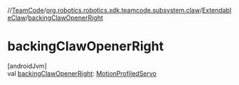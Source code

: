 //[TeamCode](../../../index.md)/[org.robotics.robotics.xdk.teamcode.subsystem.claw](../index.md)/[ExtendableClaw](index.md)/[backingClawOpenerRight](backing-claw-opener-right.md)

# backingClawOpenerRight

[androidJvm]\
val [backingClawOpenerRight](backing-claw-opener-right.md): [MotionProfiledServo](../../org.robotics.robotics.xdk.teamcode.subsystem.motionprofile.wrappers/-motion-profiled-servo/index.md)

